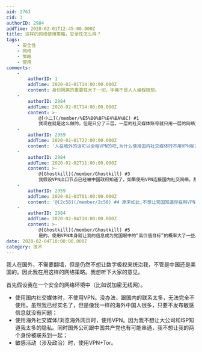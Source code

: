 ```yaml
---
aid: 2763
cid: 3
authorID: 2984
addTime: 2020-02-01T12:45:00.000Z
title: 这样的网络使用策略，安全性怎么样？
tags:
    - 安全性
    - 网络
    - 策略
    - 使用
comments:
    -
        authorID: 1
        addTime: 2020-02-01T14:00:00.000Z
        content: 身份隔离的重要性大于一切，毕竟不是人人编程随想。
    -
        authorID: 2984
        addTime: 2020-02-01T14:00:00.000Z
        content: >-
            @[小二](/member/%E5%B0%8F%E4%BA%8C) #1
            我现在就是这么做的，但是只分了三层。一层的社交媒体账号就只用一层的网络登录。除了这个之外，还能怎么隔离呢？
    -
        authorID: 2959
        addTime: 2020-02-01T22:00:00.000Z
        content: '人在墙外的话可以全程VPN的吧,为什么使用国内社交媒体时不用VPN呢?'
    -
        authorID: 2984
        addTime: 2020-02-02T11:00:00.000Z
        content: >-
            @[Ghostkill](/member/Ghostkill) #3
            我假设VPN出口节点已经被中国政府知道了，如果使用VPN连接国内社交网络，那么会不会显得太显眼了，容易被分析上网的特征和其他身份联系起来。所以还是跟其他人一样裸奔。
    -
        authorID: 2959
        addTime: 2020-02-03T01:00:00.000Z
        content: '@[2c58](/member/2c58) #4 原来如此,不想让党国知道你在用VPN是吗'
    -
        authorID: 2984
        addTime: 2020-02-04T10:00:00.000Z
        content: >-
            @[Ghostkill](/member/Ghostkill) #5
            是的。使用VPN本身就让我的信息成为党国眼中的“高价值目标”的概率大了一些。
date: 2020-02-04T10:00:00.000Z
category: 技术
---
```


我人在国外，不需要翻墙，但是仍然不想让数字极权来统治我，不管是中国还是美国的。因此我在用这样的网络策略。我想听下大家的意见。

首先假设我在一个安全的网络环境中（比如说加密无线网）。

*   使用国内社交媒体时，不使用VPN。没办法，跟国内的联系太多，无法完全不使用。虽然我已经实名了，但是像我一样的海外中国人很多，只要不发布敏感信息就没有问题；
*   使用海外社交媒体/浏览海外网页时，使用VPN。因为我不想让大公司和ISP知道我太多的隐私。同时国外公司跟中国共产党也有可能串通，我不想让我的两个身份被联系到一起；
*   敏感活动（涉及政治）时，使用VPN+Tor。
